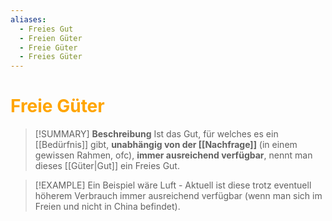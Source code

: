 ```yaml
---
aliases:
  - Freies Gut
  - Freien Güter
  - Freie Güter
  - Freies Güter
---
```

# <font color = "orange">Freie Güter</font>

>[!SUMMARY] **Beschreibung**
>Ist das Gut, für welches es ein [[Bedürfnis]] gibt, **unabhängig von der [[Nachfrage]]** (in einem gewissen Rahmen, ofc), **immer ausreichend verfügbar**, nennt man dieses [[Güter|Gut]] ein Freies Gut.

>[!EXAMPLE]
>Ein Beispiel wäre Luft - Aktuell ist diese trotz eventuell höherem Verbrauch immer ausreichend verfügbar (wenn man sich im Freien und nicht in China befindet).

